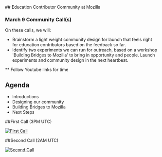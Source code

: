 


##<i class="fa fa-calendar fa-2x"></i> Education Contributor Community at Mozilla


### March 9 Community Call(s)

On these calls, we will:
* Brainstorm a light weight community design for launch that feels right for education contributors based on the feedback so far.
* Identify two experiments we can run for outreach, based on a workshop 'Building Bridges to Mozilla'  to bring in opportunity and people.
Launch experiments and community design in the next heartbeat.


** Follow Youtube links for time

## Agenda
* Introductions
* Designing our community
* Building Bridges to Mozilla
* Next Steps

##First Call  (3PM UTC)

[![First Call](http://img.youtube.com/vi/c04u74tl7u2omd53e7f9qhevc00.jpg)](https://plus.google.com/u/0/events/c04u74tl7u2omd53e7f9qhevc00)

##Second Call (2AM UTC)

[![Second Call](http://img.youtube.com/vi/clgnd2hh6989vhc9qhptv5jacac.jpg)](https://plus.google.com/u/0/events/clgnd2hh6989vhc9qhptv5jacac)
